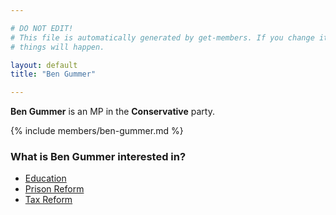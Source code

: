 ```yaml
---

# DO NOT EDIT!
# This file is automatically generated by get-members. If you change it, bad
# things will happen.

layout: default
title: "Ben Gummer"

---
```


**Ben Gummer** is an MP in the **Conservative** party.

{% include members/ben-gummer.md %}

### What is Ben Gummer interested in?


* [Education](/interests/education.html)
* [Prison Reform](/interests/prison-reform.html)
* [Tax Reform](/interests/tax-reform.html)
